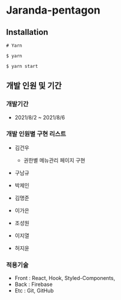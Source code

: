 # Jaranda-pentagon

## Installation

```
# Yarn

$ yarn

$ yarn start
```

## 개발 인원 및 기간

### 개발기간

- 2021/8/2 ~ 2021/8/6

### 개발 인원별 구현 리스트

- 김건우

  - 권한별 메뉴관리 페이지 구현

- 구남규

- 박제인

- 김명준

- 이가은

- 조성원

- 이지열

- 허지윤

### 적용기술

- Front : React, Hook, Styled-Components,
- Back : Firebase
- Etc : Git, GitHub
